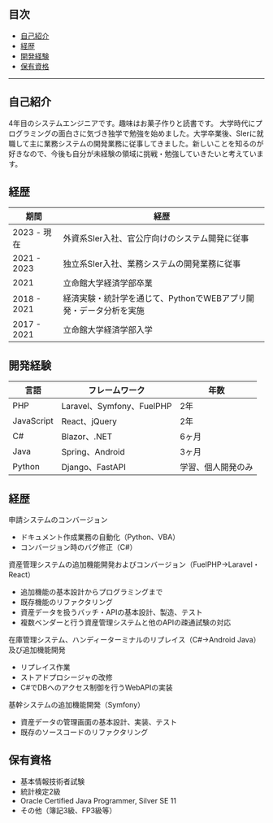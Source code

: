 ## 目次
- [自己紹介](#自己紹介)
- [経歴](#経歴)
- [開発経験](#開発経験)
- [保有資格](#保有資格)

---


## 自己紹介
4年目のシステムエンジニアです。趣味はお菓子作りと読書です。
大学時代にプログラミングの面白さに気づき独学で勉強を始めました。大学卒業後、SIerに就職して主に業務システムの開発業務に従事してきました。新しいことを知るのが好きなので、今後も自分が未経験の領域に挑戦・勉強していきたいと考えています。


## 経歴

| 期間       | 経歴           |
|------------|----------------|
| 2023 - 現在 | 外資系SIer入社、官公庁向けのシステム開発に従事 |
| 2021 - 2023 | 独立系SIer入社、業務システムの開発業務に従事 |
| 2021 | 立命館大学経済学部卒業 |
| 2018 - 2021 | 経済実験・統計学を通じて、PythonでWEBアプリ開発・データ分析を実施 |
| 2017 - 2021 | 立命館大学経済学部入学 |



## 開発経験
| 言語     | フレームワーク | 年数          |
|----------|--------------|---------------|
| PHP   | Laravel、Symfony、FuelPHP | 2年 |
| JavaScript | React、jQuery | 2年 |
| C# | Blazor、.NET | 6ヶ月 |
| Java | Spring、Android | 3ヶ月 |
| Python | Django、FastAPI | 学習、個人開発のみ |

## 経歴

申請システムのコンバージョン
- ドキュメント作成業務の自動化（Python、VBA）
- コンバージョン時のバグ修正（C#）

資産管理システムの追加機能開発およびコンバージョン（FuelPHP→Laravel・React）
- 追加機能の基本設計からプログラミングまで
- 既存機能のリファクタリング
- 資産データを扱うバッチ・APIの基本設計、製造、テスト
- 複数ベンダーと行う資産管理システムと他のAPIの疎通試験の対応

在庫管理システム、ハンディーターミナルのリプレイス（C#→Android Java）及び追加機能開発
- リプレイス作業
- ストアドプロシージャの改修
- C#でDBへのアクセス制御を行うWebAPIの実装


基幹システムの追加機能開発（Symfony）
- 資産データの管理画面の基本設計、実装、テスト
- 既存のソースコードのリファクタリング

## 保有資格
- 基本情報技術者試験
- 統計検定2級
- Oracle Certified Java Programmer, Silver SE 11
- その他（簿記3級、FP3級等）

